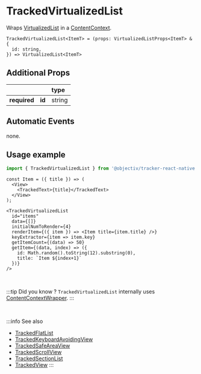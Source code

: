 # TrackedVirtualizedList

Wraps [VirtualizedList](https://reactnative.dev/docs/virtualizedlist) in a [ContentContext](/taxonomy/reference/location-contexts/ContentContext.md).

```tsx
TrackedVirtualizedList<ItemT> = (props: VirtualizedListProps<ItemT> & {
  id: string,
}) => VirtualizedList<ItemT>
```

## Additional Props
|               |         | type      | 
|:-------------:|:--------|:----------|
| **required**  | **id**  | string    |

## Automatic Events
none.

## Usage example

```jsx
import { TrackedVirtualizedList } from '@objectiv/tracker-react-native';
```

```tsx
const Item = ({ title }) => (
  <View>
    <TrackedText>{title}</TrackedText>
  </View>
);
```

```tsx
<TrackedVirtualizedList
  id="items"
  data={[]}
  initialNumToRender={4}
  renderItem={({ item }) => <Item title={item.title} />}
  keyExtractor={item => item.key}
  getItemCount={(data) => 50}
  getItem={(data, index) => ({
    id: Math.random().toString(12).substring(0),
    title: `Item ${index+1}`
  })}
/>
```

<br />

:::tip Did you know ?
`TrackedVirtualizedList` internally uses [ContentContextWrapper](/tracking/react-native/api-reference/locationWrappers/ContentContextWrapper.md).
:::

<br />

:::info See also
- [TrackedFlatList](/tracking/react-native/api-reference/trackedComponents/TrackedFlatList.md)
- [TrackedKeyboardAvoidingView](/tracking/react-native/api-reference/trackedComponents/TrackedKeyboardAvoidingView.md)
- [TrackedSafeAreaView](/tracking/react-native/api-reference/trackedComponents/TrackedSafeAreaView.md)
- [TrackedScrollView](/tracking/react-native/api-reference/trackedComponents/TrackedScrollView.md)
- [TrackedSectionList](/tracking/react-native/api-reference/trackedComponents/TrackedSectionList.md)
- [TrackedView](/tracking/react-native/api-reference/trackedComponents/TrackedView.md)
:::
